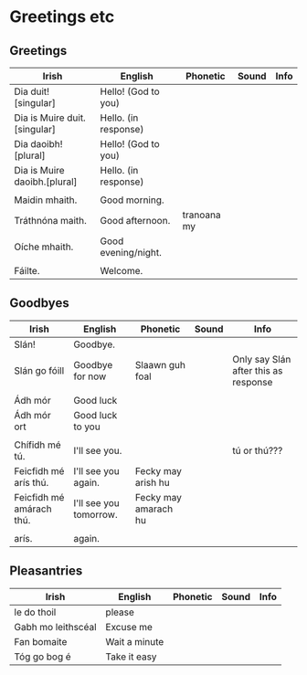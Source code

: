 # Greetings etc

## Greetings

|Irish|English|Phonetic|Sound|Info|
|------|-------|--------|-----|----|
|Dia duit! [singular]|Hello! (God to you)
|Dia is Muire duit.[singular]|Hello. (in response)
|Dia daoibh! [plural]|Hello! (God to you)
|Dia is Muire daoibh.[plural]|Hello. (in response)
||
|Maidin mhaith.|Good morning.
|Tráthnóna maith.|Good afternoon.|tranoana my
|Oíche mhaith.|Good evening/night.
||
|Fáilte.|Welcome.

## Goodbyes

|Irish|English|Phonetic|Sound|Info|
|------|-------|--------|-----|----|
|Slán!|Goodbye.
|Slán go fóill|Goodbye for now|Slaawn guh foal||Only say Slán after this as response
||
|Ádh mór|Good luck||
|Ádh mór ort|Good luck to you||
||
|Chífidh mé tú. |I'll see you.|||tú or thú??? 
|Feicfidh mé arís thú.|I'll see you again.|Fecky may arish hu
|Feicfidh mé amárach thú.|I'll see you tomorrow.|Fecky may amarach hu
||
|arís.| again.

## Pleasantries

|Irish|English|Phonetic|Sound|Info|
|------|-------|--------|-----|----|
|le do thoil|please
|Gabh mo leithscéal|Excuse me
|Fan bomaite|Wait a minute
|Tóg go bog é|Take it easy